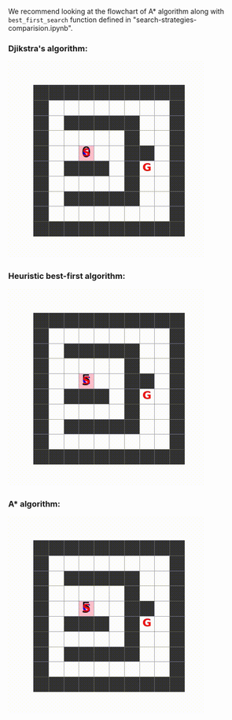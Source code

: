 We recommend looking at the flowchart of A* algorithm along with `best_first_search` function defined in "search-strategies-comparision.ipynb".

### Djikstra's algorithm:
![djikstra](https://github.com/PongsiriH/IntroductionToArtificialIntelligence_iStem/blob/main/Astar_search/animation/Figure3a_maze1_actual_cost_only.gif)
### Heuristic best-first algorithm:
![heuristic](https://github.com/PongsiriH/IntroductionToArtificialIntelligence_iStem/blob/main/Astar_search/animation/Figure3b_maze1_heuristic_cost_only.gif)
### A* algorithm:
![A*](https://github.com/PongsiriH/IntroductionToArtificialIntelligence_iStem/blob/main/Astar_search/animation/Figure3c_maze1_both_cost.gif)

